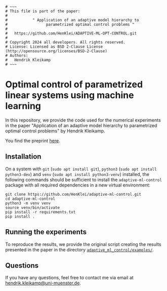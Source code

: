 ```
# ~~~
# This file is part of the paper:
#
#           " Application of an adaptive model hierarchy to
#                 parametrized optimal control problems "
#
#   https://github.com/HenKlei/ADAPTIVE-ML-OPT-CONTROL.git
#
# Copyright 2024 all developers. All rights reserved.
# License: Licensed as BSD 2-Clause License (http://opensource.org/licenses/BSD-2-Clause)
# Authors:
#   Hendrik Kleikamp
# ~~~
```

# Optimal control of parametrized linear systems using machine learning
In this repository, we provide the code used for the numerical experiments in the paper "Application of an adaptive
model hierarchy to parametrized optimal control problems" by Hendrik Kleikamp.

You find the preprint [here](https://arxiv.org/abs/2402...).

## Installation
On a system with `git` (`sudo apt install git`), `python3` (`sudo apt install python3-dev`) and
`venv` (`sudo apt install python3-venv`) installed, the following commands should be sufficient
to install the `adaptive-ml-control` package with all required dependencies in a new virtual environment:
```
git clone https://github.com/HenKlei/adaptive-ml-control.git
cd adaptive-ml-control
python3 -m venv venv
source venv/bin/activate
pip install -r requirements.txt
pip install .
```

## Running the experiments
To reproduce the results, we provide the original script creating the results presented in
the paper in the directory [`adaptive_ml_control/examples/`](adaptive_ml_control/examples/).

## Questions
If you have any questions, feel free to contact me via email at <hendrik.kleikamp@uni-muenster.de>.
